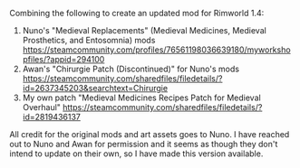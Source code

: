 Combining the following to create an updated mod for Rimworld 1.4:

1) Nuno's "Medieval Replacements" (Medieval Medicines, Medieval Prosthetics, and Entosomnia) mods 
   https://steamcommunity.com/profiles/76561198036639180/myworkshopfiles/?appid=294100
2) Awan's "Chirurgie Patch (Discontinued)" for Nuno's mods 
   https://steamcommunity.com/sharedfiles/filedetails/?id=2637345203&searchtext=Chirurgie
3) My own patch "Medieval Medicines Recipes Patch for Medieval Overhaul"
   https://steamcommunity.com/sharedfiles/filedetails/?id=2819436137
   

All credit for the original mods and art assets goes to Nuno. I have reached out to Nuno and Awan for permission and it seems as though they don't intend to update on their own, so I have made this version available.

